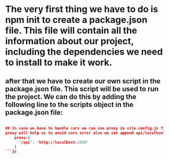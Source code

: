 # The very first thing we have to do is npm init to create a package.json file. This file will contain all the information about our project, including the dependencies we need to install to make it work.

## after that we have to create our own script in the package.json file. This script will be used to run the project. We can do this by adding the following line to the scripts object in the package.json file:

```json

## In case we have to handle cors we can use proxy in vite.config.js file that will be created in the root of the project. We can add the following line to the vite.config.js file:
proxy will help us to avoid cors error also we can append api/localhost:3000 to the url to avoid cors error.
    proxy:{
      '/api': 'http://localhost:3000'
    }
```js